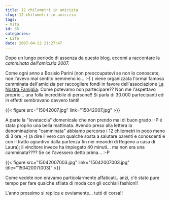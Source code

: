 ```yaml
---
title: 12 chilometri in amicizia
slug: 12-chilometri-in-amicizia
tags:
- Vita
id: 35
categories:
- Life
date: 2007-04-22 21:27:47
---
```


Dopo un lungo periodo di assenza da questo blog, eccomi a raccontare la _camminata dell'amicizia 2007._

Come ogni anno a Bosisio Parini (non preoccupatevi se non lo conoscete, non l'avevo mai sentito nemmeno io... :-) ) viene organizzata l'ormai famosa camminata dell'amicizia per raccogliere fondi in favore dell'associazione [La Nostra Famiglia](http://www.lanostrafamiglia.it/ "La nostra famiglia"). Come potevamo non partecipare?? Non me l'aspettavo proprio... una folla incredibile di persone!! Si parla di 30.000 partecipanti ed in effetti sembravano davvero tanti!

{{< figure src="15042007.jpg" link="15042007.jpg" >}}


A parte la "levataccia" domenicale che non prendo mai di buon grado :-P é stata proprio una bella mattinata. Avendo preso alla lettera la denominazione "camminata" abbiamo percorso i 12 chilometri in poco meno di 3 ore ;-) (a dire il vero con qualche sosta a salutare parenti e conoscenti e con il tratto agiuntivo dalla partenza fin nei meandri di Rogeno a casa di Laura); il vincitore invece ha impiegato 40 minuti... ma non era una camminata???? Se ce l'avessero detto prima... :-P

{{< figure src="15042007003.jpg" link="15042007003.jpg" title="15042007(003)" >}}

Come vedete non eravamo particolarmente affaticati.. anzi, c'é stato pure tempo per fare qualche sfilata di moda con gli occhiali fashion!!

L'anno prossimo si replica e ovviamente... tutti di corsa!!
